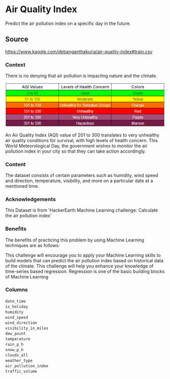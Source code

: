 # Air Quality Index
Predict the air pollution index on a specific day in the future.

## Source 
https://www.kaggle.com/debanganthakuria/air-quality-index#train.csv

### Context

There is no denying that air pollution is impacting nature and the climate.

![air_pollution_index.png](air_pollution_index.png)

An Air Quality Index (AQI) value of 201 to 300 translates to very unhealthy air quality conditions for survival, with high levels of health concern. This World Meteorological Day, the government wishes to monitor the air pollution index in your city so that they can take action accordingly.

### Content
The dataset consists of certain parameters such as humidity, wind speed and direction, temperature, visibility, and more on a particular date at a mentioned time.

### Acknowledgements
This Dataset is from 'HackerEarth Machine Learning challenge: Calculate the air pollution index'

### Benefits
The benefits of practicing this problem by using Machine Learning techniques are as follows:

This challenge will encourage you to apply your Machine Learning skills to build models that can predict the air pollution index based on historical data of the climate.
This challenge will help you enhance your knowledge of time-series based regression. Regression is one of the basic building blocks of Machine Learning


### Columns 
`date_time`  
`is_holiday`  
`humidity`  
`wind_speed`  
`wind_direction`  
`visibility_in_miles`  
`dew_point`  
`temperature`  
`rain_p_h`  
`snow_p_h`  
`clouds_all`  
`weather_type`  
`air_pollution_index`  
`traffic_volume`  